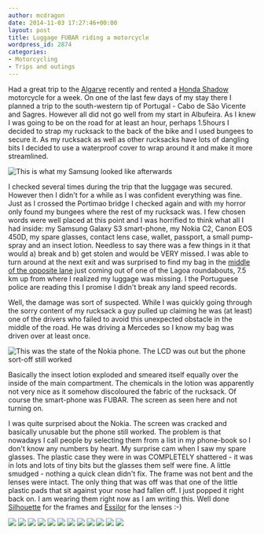 ```yaml
---
author: mcdragon
date: 2014-11-03 17:27:46+00:00
layout: post
title: Luggage FUBAR riding a motorcycle
wordpress_id: 2874
categories:
- Motorcycling
- Trips and outings
---
```


Had a great trip to the [Algarve](https://en.wikipedia.org/wiki/Algarve) recently and rented a [Honda Shadow](https://en.wikipedia.org/wiki/Honda_Shadow) motorcycle for a week. On one of the last few days of my stay there I planned a trip to the south-western tip of Portugal - Cabo de São Vicente and Sagres. However all did not go well from my start in Albufeira. As I knew I was going to be on the road for at least an hour, perhaps 1.5hours I decided to strap my rucksack to the back of the bike and I used bungees to secure it. As my rucksack as well as other rucksacks have lots of dangling bits I decided to use a waterproof cover to wrap around it and make it more streamlined.

![This is what my Samsung looked like afterwards](https://img.mcdowell.si/2014/11/broken_sgs3-1-e1479767158947.jpg "This is what my Samsung looked like afterwards")

I checked several times during the trip that the luggage was secured. However then I didn't for a while as I was confident everything was fine. Just as I crossed the Portimao bridge I checked again and with my horror only found my bungees where the rest of my rucksack was. I few chosen words were well placed at this point and I was horrified to think what all I had inside: my Samsung Galaxy S3 smart-phone, my Nokia C2, Canon EOS 450D, my spare glasses, contact lens case, wallet, passport, a small pump-spray and an insect lotion. Needless to say there was a few things in it that would a) break and b) get stolen and would be VERY missed. I was able to turn around at the next exit and was surprised to find my bag in the [middle of the opposite lane](https://www.google.co.uk/maps/@37.1352461,-8.4598162,3a,75y,292.86h,74.2t/data=!3m4!1e1!3m2!1sbw9Tm0V4YwyNird2-99gbw!2e0) just coming out of one of the Lagoa roundabouts, 7.5 km up from where I realized my luggage was missing. I the Portuguese police are reading this I promise I didn't break any land speed records.

Well, the damage was sort of suspected. While I was quickly going through the sorry content of my rucksack a guy pulled up claiming he was (at least) one of the drivers who failed to avoid this unexpected obstacle in the middle of the road. He was driving a Mercedes so I know my bag was driven over at least once.

![This was the state of the Nokia phone. The LCD was out but the phone sort-off still worked](https://img.mcdowell.si/2014/11/broken_nokia-1.jpg "This was the state of the Nokia phone. The LCD was out but the phone sort-off still worked")

Basically the insect lotion exploded and smeared itself equally over the inside of the main compartment. The chemicals in the lotion was apparently not very nice as it somehow discoloured the fabric of the rucksack. Of course the smart-phone was FUBAR. The screen as seen here and not turning on.

I was quite surprised about the Nokia. The screen was cracked and basically unusable but the phone still worked. The problem is that nowadays I call people by selecting them from a list in my phone-book so I don't know any numbers by heart. My surprise cam when I saw my spare glasses. The plastic case they were in was COMPLETELY shattered - it was in lots and lots of tiny bits but the glasses them self were fine. A little smudged - nothing a quick clean didn't fix. The frame was not bent and the lenses were intact. The only thing that was off was that one of the little plastic pads that sit against your nose had fallen off. I just popped it right back on. I am wearing them right now as I am writing this. Well done [Silhouette](https://www.silhouette.com/) for the frames and [Essilor](https://www.essilor.co.uk/) for the lenses :-)

![](https://img.mcdowell.si/2014/11/2014-09-24-11.02.16-1.jpg)
![](https://img.mcdowell.si/2014/11/2014-09-27-11.08.54-1.jpg)
![](https://img.mcdowell.si/2014/11/2014-09-27-10.35.22-1.jpg)
![](https://img.mcdowell.si/2014/11/2014-09-26-12.43.49-1.jpg)
![](https://img.mcdowell.si/2014/11/2014-09-26-12.09.41-1.jpg)
![](https://img.mcdowell.si/2014/11/2014-09-26-12.09.26-1.jpg)
![](https://img.mcdowell.si/2014/11/2014-09-26-12.03.07-1.jpg)
![](https://img.mcdowell.si/2014/11/2014-09-26-12.02.06-1.jpg)
![](https://img.mcdowell.si/2014/11/2014-09-26-12.01.48-1.jpg)
![](https://img.mcdowell.si/2014/11/2014-09-24-15.34.09-1.jpg)
![](https://img.mcdowell.si/2014/11/2014-09-24-12.03.43-1.jpg)
![](https://img.mcdowell.si/2014/11/2014-09-24-11.02.16-1.jpg)